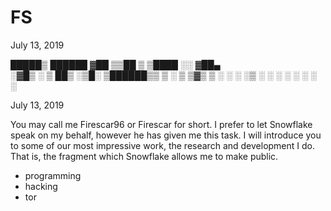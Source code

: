 # FS
July 13, 2019

  █████▒ ██████ 
▓██   ▒▒██    ▒ 
▒████ ░░ ▓██▄   
░▓█▒  ░  ▒   ██▒
░▒█░   ▒██████▒▒
 ▒ ░   ▒ ▒▓▒ ▒ ░
 ░     ░ ░▒  ░ ░
 ░ ░   ░  ░  ░  
             ░  
                
July 13, 2019

You may call me Firescar96 or Firescar for short. I prefer to let Snowflake speak on my 
behalf, however he has given me this task. I will introduce you to some of our most 
impressive work, the research and development I do. That is, the fragment which Snowflake 
allows me to make public.


- programming
- hacking
- tor
